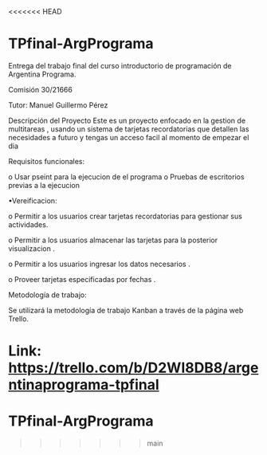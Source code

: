 <<<<<<< HEAD
# TPfinal-ArgPrograma
Entrega del trabajo final del curso introductorio de programación de Argentina Programa.

Comisión 30/21666

Tutor: Manuel Guillermo Pérez

Descripción del Proyecto
Este es un proyecto  enfocado en la gestion de multitareas , usando un sistema de tarjetas recordatorias que detallen las necesidades a futuro y tengas un acceso facil al momento de empezar el dia 

Requisitos funcionales:

o Usar pseint para la ejecucion de el programa 
o Pruebas de escritorios previas a la ejecucion


•Vereificacion:

o Permitir a los usuarios crear tarjetas recordatorias para gestionar sus actividades.

o Permitir a los usuarios almacenar las tarjetas para la posterior visualizacion  .

o Permitir a los usuarios ingresar los datos necesarios .

o Proveer tarjetas especificadas por fechas .

Metodología de trabajo:

Se utilizará la metodología de trabajo Kanban a través de la página web Trello.

Link: https://trello.com/b/D2WI8DB8/argentinaprograma-tpfinal
=======
# TPfinal-ArgPrograma


>>>>>>> main
